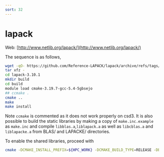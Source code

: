 ```yaml
---
sort: 32
---
```


# lapack

Web: [http://www.netlib.org/lapack/](http://www.netlib.org/lapack/)

The sequence is as follows,

```bash
wget -qO- https://github.com/Reference-LAPACK/lapack/archive/refs/tags/v3.10.1.tar.gz | \
tar xfz -
cd lapack-3.10.1
mkdir build
cd build
module load cmake-3.19.7-gcc-5.4-5gbsejo
## ccmake .
cmake ..
make
make install
```

Note `ccmake` is commented as it does not work properly on csd3. It is also possible to build the static libraries by making a copy of `make.inc.example` as `make.inc` and compile `libblas.a`,`liblapack.a` as well as `libcblas.a` and `liblapacke.a` from BLAS/ and LAPACKE/ directories.

To enable the shared libraries, proceed with

```bash
cmake -DCMAKE_INSTALL_PREFIX=${HPC_WORK} -DCMAKE_BUILD_TYPE=RELEASE -DBUILD_SHARED_LIBS=ON -DLAPACKE=ON -DCBLAS=ON ..
```
